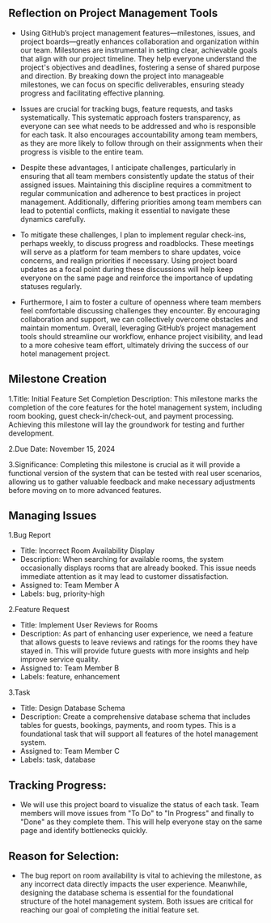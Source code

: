 ## Reflection on Project Management Tools
- Using GitHub’s project management features—milestones, issues, and project boards—greatly enhances collaboration and organization within our team. Milestones are instrumental in setting clear, achievable goals that align with our project timeline. They help everyone understand the project's objectives and deadlines, fostering a sense of shared purpose and direction. By breaking down the project into manageable milestones, we can focus on specific deliverables, ensuring steady progress and facilitating effective planning.

- Issues are crucial for tracking bugs, feature requests, and tasks systematically. This systematic approach fosters transparency, as everyone can see what needs to be addressed and who is responsible for each task. It also encourages accountability among team members, as they are more likely to follow through on their assignments when their progress is visible to the entire team.

- Despite these advantages, I anticipate challenges, particularly in ensuring that all team members consistently update the status of their assigned issues. Maintaining this discipline requires a commitment to regular communication and adherence to best practices in project management. Additionally, differing priorities among team members can lead to potential conflicts, making it essential to navigate these dynamics carefully.

- To mitigate these challenges, I plan to implement regular check-ins, perhaps weekly, to discuss progress and roadblocks. These meetings will serve as a platform for team members to share updates, voice concerns, and realign priorities if necessary. Using project board updates as a focal point during these discussions will help keep everyone on the same page and reinforce the importance of updating statuses regularly.

- Furthermore, I aim to foster a culture of openness where team members feel comfortable discussing challenges they encounter. By encouraging collaboration and support, we can collectively overcome obstacles and maintain momentum. Overall, leveraging GitHub’s project management tools should streamline our workflow, enhance project visibility, and lead to a more cohesive team effort, ultimately driving the success of our hotel management project.

## Milestone Creation
1.Title: Initial Feature Set Completion
Description: This milestone marks the completion of the core features for the hotel management system, including room booking, guest check-in/check-out, and payment processing. Achieving this milestone will lay the groundwork for testing and further development.

2.Due Date: November 15, 2024

3.Significance: Completing this milestone is crucial as it will provide a functional version of the system that can be tested with real user scenarios, allowing us to gather valuable feedback and make necessary adjustments before moving on to more advanced features.


## Managing Issues
1.Bug Report
- Title: Incorrect Room Availability Display
- Description: When searching for available rooms, the system occasionally displays rooms that are already booked. This issue needs immediate attention as it may lead to customer dissatisfaction.
- Assigned to: Team Member A
- Labels: bug, priority-high

2.Feature Request
- Title: Implement User Reviews for Rooms
- Description: As part of enhancing user experience, we need a feature that allows guests to leave reviews and ratings for the rooms they have stayed in. This will provide future guests with more insights and help improve service quality.
- Assigned to: Team Member B
- Labels: feature, enhancement

3.Task
- Title: Design Database Schema
- Description: Create a comprehensive database schema that includes tables for guests, bookings, payments, and room types. This is a foundational task that will support all features of the hotel management system.
- Assigned to: Team Member C
- Labels: task, database

## Tracking Progress:
- We will use this project board to visualize the status of each task. Team members will move issues from "To Do" to "In Progress" and finally to "Done" as they complete them. This will help everyone stay on the same page and identify bottlenecks quickly.

## Reason for Selection:
- The bug report on room availability is vital to achieving the milestone, as any incorrect data directly impacts the user experience. Meanwhile, designing the database schema is essential for the foundational structure of the hotel management system. Both issues are critical for reaching our goal of completing the initial feature set.
